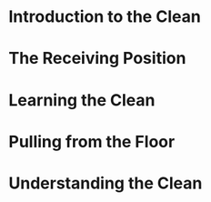 # Introduction to the Clean

# The Receiving Position

# Learning the Clean

# Pulling from the Floor

# Understanding the Clean